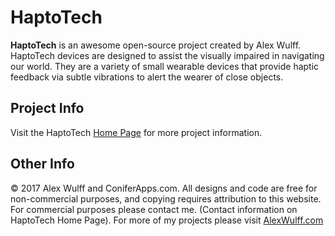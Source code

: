 HaptoTech
=======

**HaptoTech** is an awesome open-source project created by Alex Wulff. HaptoTech devices are designed to assist the visually impaired in navigating our world. They are a variety of small wearable devices that provide haptic feedback via subtle vibrations to alert the wearer of close objects.
  
Project Info
---------
Visit the HaptoTech [Home Page](http://www.coniferapps.com/haptotech) for more project information.

Other Info
--------
© 2017 Alex Wulff and ConiferApps.com. All designs and code are free for non-commercial purposes, and copying requires attribution to this website. For commercial purposes please contact me. (Contact information on HaptoTech Home Page). For more of my projects please visit [AlexWulff.com](http://www.AlexWulff.com)

